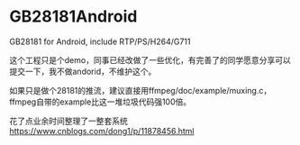 # GB28181Android
GB28181 for Android, include RTP/PS/H264/G711

这个工程只是个demo，同事已经改做了一些优化，有完善了的同学愿意分享可以提交一下，我不做andorid，不维护这个。

如果只是做个28181的推流，建议直接用ffmpeg/doc/example/muxing.c，ffmpeg自带的example比这一堆垃圾代码强100倍。

花了点业余时间整理了一整套系统
https://www.cnblogs.com/dong1/p/11878456.html
